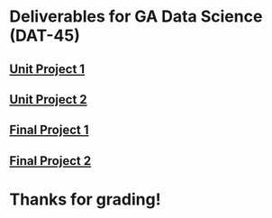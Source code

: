 # Deliverables for GA Data Science (DAT-45) 
## [Unit Project 1](https://github.com/mackenziejane/mackenzie-data-science/blob/master/unit-project-1-mackenzie-seale.ipynb)
## [Unit Project 2](https://github.com/mackenziejane/mackenzie-data-science/blob/master/unit-project-2-mackenzie-seale.ipynb)
## [Final Project 1](https://github.com/mackenziejane/mackenzie-data-science/blob/master/DAT45_MacKenzie_Seale.pdf)
## [Final Project 2](https://github.com/mackenziejane/mackenzie-data-science/blob/master/DAT45_MacKenzie_Project_Design.pdf)
# Thanks for grading!
